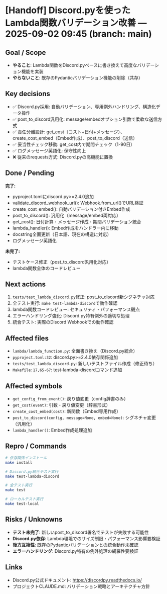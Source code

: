 # [Handoff] Discord.pyを使ったLambda関数バリデーション改善 — 2025-09-02 09:45 (branch: main)

## Goal / Scope
- **やること**: Lambda関数をDiscord.pyベースに書き換えて高度なバリデーション機能を実装
- **やらないこと**: 既存のPydanticバリデーション機能の削除（共存）

## Key decisions
- ✅ Discord.py採用: 自動バリデーション、専用例外ハンドリング、構造化データ操作
- ✅ post_to_discord汎用化: message/embedオプション引数で柔軟な送信方式
- ✅ 責任分離設計: get_cost（コスト+日付+メッセージ）、create_cost_embed（Embed作成）、post_to_discord（送信）
- ✅ 妥当性チェック移動: get_cost内で期間チェック（1-90日）
- ✅ ログメッセージ英語化: 保守性向上
- ❌ 従来のrequests方式: Discord.pyの高機能に置換

## Done / Pending
**完了:**
- pyproject.tomlにdiscord.py>=2.4.0追加
- validate_discord_webhook_url(): Webhook.from_url()でURL検証
- create_cost_embed(): 自動バリデーション付きEmbed作成
- post_to_discord(): 汎用化（message/embed両対応）
- get_cost(): 日付計算・メッセージ作成・期間バリデーション統合
- lambda_handler(): Embed作成をハンドラー内に移動
- docstring全面更新（日本語、現在の構造に対応）
- ログメッセージ英語化

**未完了:**
- テストケース修正（post_to_discord汎用化対応）
- lambda関数全体のコードレビュー

## Next actions
1. `tests/test_lambda_discord.py`修正: post_to_discord新シグネチャ対応
2. 全テスト実行: `make test-lambda-discord`で動作確認
3. lambda関数コードレビュー: セキュリティ・パフォーマンス観点
4. エラーハンドリング強化: Discord.py特有例外の適切な処理
5. 統合テスト: 実際のDiscord Webhookでの動作確認

## Affected files
- `lambda/lambda_function.py`: 全面書き換え（Discord.py統合）
- `pyproject.toml:32`: discord.py>=2.4.0依存関係追加
- `tests/test_lambda_discord.py`: 新しいテストファイル作成（修正待ち）
- `Makefile:17,65-67`: test-lambda-discordコマンド追加

## Affected symbols
- `get_config_from_event()`: 戻り値変更（config辞書のみ）
- `get_cost(event)`: 引数・戻り値変更（辞書形式）
- `create_cost_embed(cost)`: 新関数（Embed専用作成）
- `post_to_discord(config, message=None, embed=None)`: シグネチャ変更（汎用化）
- `lambda_handler()`: Embed作成処理追加

## Repro / Commands
```bash
# 依存関係インストール
make install

# Discord.py統合テスト実行
make test-lambda-discord

# 全テスト実行
make test

# ローカルテスト実行
make test-local
```

## Risks / Unknowns
- **テスト未完了**: 新しいpost_to_discord署名でテストが失敗する可能性
- **Discord.py依存**: Lambda環境でのサイズ制限・パフォーマンス影響要検証
- **後方互換性**: 既存のPydanticバリデーションとの統合動作未確認
- **エラーハンドリング**: Discord.py特有の例外処理の網羅性要検証

## Links
- Discord.py公式ドキュメント: https://discordpy.readthedocs.io/
- プロジェクトCLAUDE.md: バリデーション戦略とアーキテクチャ方針